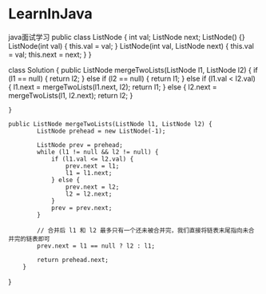 # LearnInJava
java面试学习
public class ListNode {
      int val;
      ListNode next;
      ListNode() {}
      ListNode(int val) { this.val = val; }
      ListNode(int val, ListNode next) { this.val = val; this.next = next; }
  }
 
 
class Solution {
    public ListNode mergeTwoLists(ListNode l1, ListNode l2) {
        if (l1 == null) {
            return l2;
        }
        else if (l2 == null) {
            return l1;
        }
        else if (l1.val < l2.val) {
            l1.next = mergeTwoLists(l1.next, l2);
            return l1;
        }
        else {
            l2.next = mergeTwoLists(l1, l2.next);
            return l2;
        }

    }
    
    public ListNode mergeTwoLists(ListNode l1, ListNode l2) {
            ListNode prehead = new ListNode(-1);
    
            ListNode prev = prehead;
            while (l1 != null && l2 != null) {
                if (l1.val <= l2.val) {
                    prev.next = l1;
                    l1 = l1.next;
                } else {
                    prev.next = l2;
                    l2 = l2.next;
                }
                prev = prev.next;
            }
    
            // 合并后 l1 和 l2 最多只有一个还未被合并完，我们直接将链表末尾指向未合并完的链表即可
            prev.next = l1 == null ? l2 : l1;
    
            return prehead.next;
        }
    
}
